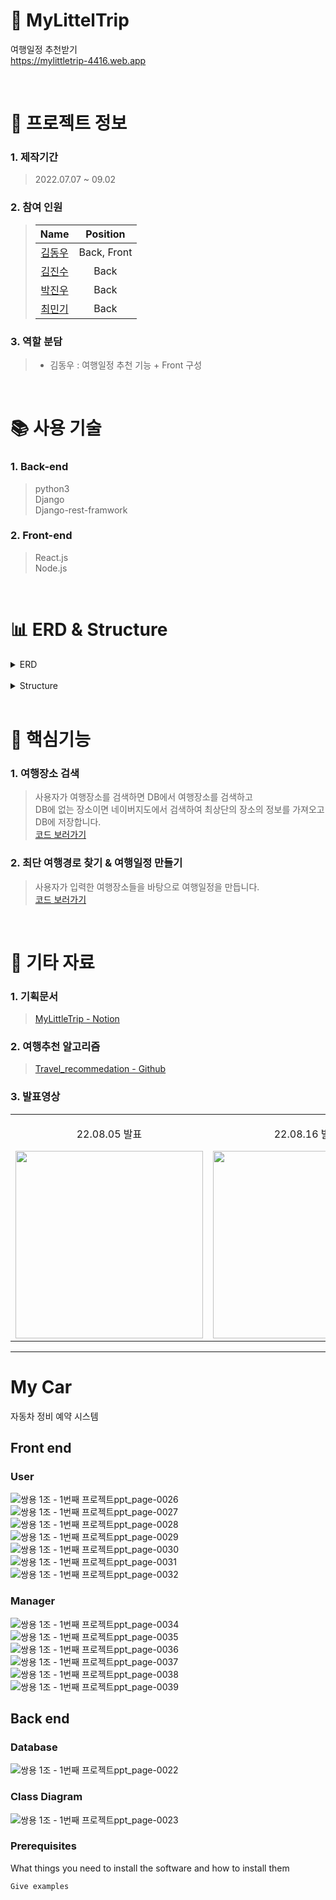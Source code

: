 # 🛫 MyLittelTrip

여행일정 추천받기  
https://mylittletrip-4416.web.app

<br />

# 📃 프로젝트 정보

### 1. 제작기간

> 2022.07.07 ~ 09.02

### 2. 참여 인원

> |                    Name                    |  Position   |
> | :----------------------------------------: | :---------: |
> | [김동우](https://github.com/kimphysicsman) | Back, Front |
> |   [김진수](https://github.com/creamone)    |    Back     |
> |     [박진우](https://github.com/J1NU2)     |    Back     |
> |    [최민기](https://github.com/mankic)     |    Back     |

### 3. 역할 분담

> - 김동우 : 여행일정 추천 기능 + Front 구성

<br />

# 📚 사용 기술

### 1. Back-end

> python3  
> Django  
> Django-rest-framwork

### 2. Front-end

> React.js  
> Node.js

<br />

# 📊 ERD & Structure

<details>
<summary>ERD</summary>
<div markdown="1" style="padding-left: 15px;">
<img src="https://user-images.githubusercontent.com/68724828/186067947-f255f9a4-d92d-45cd-ab7c-419ec92943f8.png" width="800px"/>
</div>
</details>

<br />

<details>
<summary>Structure</summary>
<div markdown="1" style="padding-left: 15px;">
<img src="https://user-images.githubusercontent.com/68724828/186079270-28793ba1-466e-421f-baf2-563b890c926f.png" />
</div>
</details>

<br />

# 🔑 핵심기능

### 1. 여행장소 검색

> 사용자가 여행장소를 검색하면 DB에서 여행장소를 검색하고  
> DB에 없는 장소이면 네이버지도에서 검색하여 최상단의 장소의 정보를 가져오고 DB에 저장합니다.  
> [코드 보러가기](https://github.com/kimphysicsman/MyLittelTrip_backend/blob/5aa46e9ed2065045df17cc45baa41a9a2901b46b/recommend/functions/parsing.py#L64)

### 2. 최단 여행경로 찾기 & 여행일정 만들기

> 사용자가 입력한 여행장소들을 바탕으로 여행일정을 만듭니다.  
> [코드 보러가기](https://github.com/kimphysicsman/MyLittelTrip_backend/blob/5aa46e9ed2065045df17cc45baa41a9a2901b46b/recommend/functions/schedule.py#L14)

<br />

# 📕 기타 자료

### 1. 기획문서

> [MyLittleTrip - Notion](https://www.notion.so/kimphysicsman/MLT-My-Little-Trip-716433a2fc8940d9870bd83b63570646?v=0c42e849923d4449aade69046bf597d1)

### 2. 여행추천 알고리즘

> [Travel_recommedation - Github](https://github.com/kimphysicsman/Travel_recommedation)

### 3. 발표영상

<table>
  <tbody>
    <tr>
      <td>
        <p align="center"> 22.08.05 발표 </p>
        <a href="https://www.youtube.com/watch?v=6B0DSjvsqj0&t=1s" title="MyLittleTrip 중간발표">
          <img align="center" src="https://user-images.githubusercontent.com/68724828/186087151-e0f0ebed-08c1-4a99-9af0-a8c48c536205.png" width="300" >
        </a>
      </td>
      <td>
        <p align="center"> 22.08.16 발표 </p>
        <a href="https://youtu.be/9eoYpRqTZUU" title="MyLittleTrip 최종발표">
          <img align="center" src="https://user-images.githubusercontent.com/68724828/186087151-e0f0ebed-08c1-4a99-9af0-a8c48c536205.png" width="300" >
        </a>
      </td>
    </tr>
  </tbody>
</table>

----------------------------------------------------------
# My Car

자동차 정비 예약 시스템

## Front end

### User

![쌍용 1조 - 1번째 프로젝트ppt_page-0026](https://github.com/Gh-js/2nd_prj/assets/142857148/9784da51-14c6-4722-8b18-736868024c5c)
![쌍용 1조 - 1번째 프로젝트ppt_page-0027](https://github.com/Gh-js/2nd_prj/assets/142857148/a48c7167-41ac-48fd-a8a8-6d82765949d9)
![쌍용 1조 - 1번째 프로젝트ppt_page-0028](https://github.com/Gh-js/2nd_prj/assets/142857148/de750cf6-edba-4c45-a6c6-54986412e7ae)
![쌍용 1조 - 1번째 프로젝트ppt_page-0029](https://github.com/Gh-js/2nd_prj/assets/142857148/908d6d75-65eb-4446-95ed-185e96f498c1)
![쌍용 1조 - 1번째 프로젝트ppt_page-0030](https://github.com/Gh-js/2nd_prj/assets/142857148/8c79690a-2be5-4157-a56f-32b1153bd194)
![쌍용 1조 - 1번째 프로젝트ppt_page-0031](https://github.com/Gh-js/2nd_prj/assets/142857148/59703b87-9f4e-41e1-8121-da9e830aaf56)
![쌍용 1조 - 1번째 프로젝트ppt_page-0032](https://github.com/Gh-js/2nd_prj/assets/142857148/fbfddcbc-bb69-48c7-aedc-34abbcfaab81)

### Manager

![쌍용 1조 - 1번째 프로젝트ppt_page-0034](https://github.com/Gh-js/2nd_prj/assets/142857148/8a8a1e4a-2f03-4acd-839d-aef276510711)
![쌍용 1조 - 1번째 프로젝트ppt_page-0035](https://github.com/Gh-js/2nd_prj/assets/142857148/b181118d-d855-47bd-92a8-f2c42264ad3f)
![쌍용 1조 - 1번째 프로젝트ppt_page-0036](https://github.com/Gh-js/2nd_prj/assets/142857148/94fd3329-d6a6-4886-9655-09d911d9799c)
![쌍용 1조 - 1번째 프로젝트ppt_page-0037](https://github.com/Gh-js/2nd_prj/assets/142857148/05c3c798-86b8-4c1a-ada5-a2825d96491f)
![쌍용 1조 - 1번째 프로젝트ppt_page-0038](https://github.com/Gh-js/2nd_prj/assets/142857148/f9f78b43-17bc-466b-bdb3-900c11a69295)
![쌍용 1조 - 1번째 프로젝트ppt_page-0039](https://github.com/Gh-js/2nd_prj/assets/142857148/6ce392a9-bd42-4a8a-91ed-ee3536abba1c)


## Back end

### Database

![쌍용 1조 - 1번째 프로젝트ppt_page-0022](https://github.com/Gh-js/2nd_prj/assets/142857148/301de5dc-e770-4ae9-9cd7-006cace35d4c)

### Class Diagram

![쌍용 1조 - 1번째 프로젝트ppt_page-0023](https://github.com/Gh-js/2nd_prj/assets/142857148/22f0a2ce-d05e-4e0e-a8fe-035326c2d712)

### Prerequisites

What things you need to install the software and how to install them

```
Give examples
```
